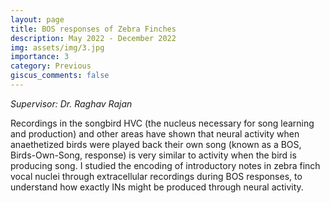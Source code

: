 ```yaml
---
layout: page
title: BOS responses of Zebra Finches
description: May 2022 - December 2022
img: assets/img/3.jpg
importance: 3
category: Previous
giscus_comments: false
---
```


_Supervisor: Dr. Raghav Rajan_

Recordings in the songbird HVC (the nucleus necessary for song learning and production) and other areas have shown that neural activity when anaethetized birds were played back their own song (known as a BOS, Birds-Own-Song, response) is very similar to activity when the bird is producing song. I studied the encoding of introductory notes in zebra finch vocal nuclei through extracellular recordings during BOS responses, to understand how exactly INs might be produced through neural activity.
